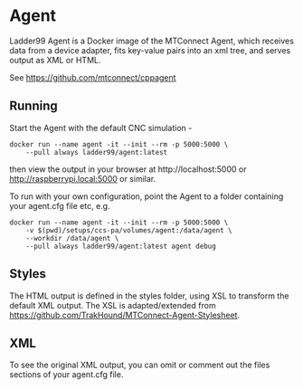 # Agent

Ladder99 Agent is a Docker image of the MTConnect Agent, which receives data from a device adapter, fits key-value pairs into an xml tree, and serves output as XML or HTML.

See https://github.com/mtconnect/cppagent

## Running

Start the Agent with the default CNC simulation -

    docker run --name agent -it --init --rm -p 5000:5000 \
        --pull always ladder99/agent:latest

then view the output in your browser at http://localhost:5000 or http://raspberrypi.local:5000 or similar.

To run with your own configuration, point the Agent to a folder containing your agent.cfg file etc, e.g.

    docker run --name agent -it --init --rm -p 5000:5000 \
        -v $(pwd)/setups/ccs-pa/volumes/agent:/data/agent \
        --workdir /data/agent \
        --pull always ladder99/agent:latest agent debug

## Styles

The HTML output is defined in the styles folder, using XSL to transform the default XML output. The XSL is adapted/extended from https://github.com/TrakHound/MTConnect-Agent-Stylesheet.

## XML

To see the original XML output, you can omit or comment out the files sections of your agent.cfg file.

<!-- add image -->
